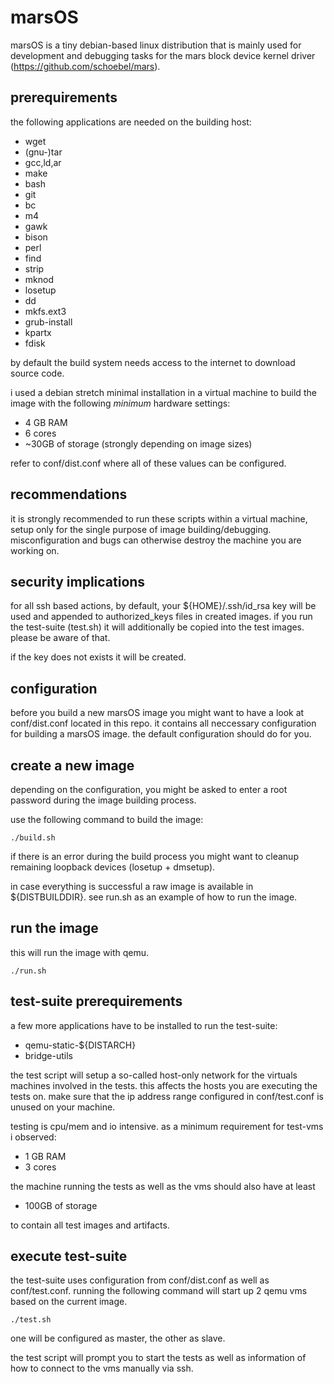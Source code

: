 # marsOS

marsOS is a tiny debian-based linux distribution that is mainly used for development and debugging tasks
for the mars block device kernel driver (https://github.com/schoebel/mars).

## prerequirements

the following applications are needed on the building host:

  * wget
  * (gnu-)tar
  * gcc,ld,ar
  * make
  * bash
  * git
  * bc
  * m4
  * gawk
  * bison
  * perl
  * find
  * strip
  * mknod
  * losetup
  * dd
  * mkfs.ext3
  * grub-install
  * kpartx
  * fdisk
  
by default the build system needs access to the internet to download source code.

i used a debian stretch minimal installation in a virtual machine to build the image with 
the following _minimum_ hardware settings:

  * 4 GB RAM
  * 6 cores
  * ~30GB of storage (strongly depending on image sizes)

refer to conf/dist.conf where all of these values can be configured.

## recommendations

it is strongly recommended to run these scripts within a virtual machine, setup only for the single purpose of
image building/debugging. misconfiguration and bugs can otherwise destroy the machine you are working on.

## security implications

for all ssh based actions, by default, your ${HOME}/.ssh/id_rsa key will be used and appended to authorized_keys
files in created images. if you run the test-suite (test.sh) it will additionally be copied into the test images.
please be aware of that.

if the key does not exists it will be created.

## configuration
  
before you build a new marsOS image you might want to have a look at conf/dist.conf located in this repo.
it contains all neccessary configuration for building a marsOS image. the default configuration should do
for you.

## create a new image
    
depending on the configuration, you might be asked to enter a root password during the image building process.

use the following command to build the image:
  
    ./build.sh

if there is an error during the build process you might want to cleanup remaining
loopback devices (losetup + dmsetup).

in case everything is successful a raw image is available in ${DISTBUILDDIR}. 
see run.sh as an example of how to run the image.

## run the image

this will run the image with qemu.

    ./run.sh

## test-suite prerequirements

a few more applications have to be installed to run the test-suite:

  * qemu-static-${DISTARCH}
  * bridge-utils

the test script will setup a so-called host-only network for the virtuals machines
involved in the tests. this affects the hosts you are executing the tests on. make
sure that the ip address range configured in conf/test.conf is unused on your machine.

testing is cpu/mem and io intensive. as a minimum requirement for test-vms i observed:

   * 1 GB RAM
   * 3 cores

the machine running the tests as well as the vms should also have at least

   * 100GB of storage

to contain all test images and artifacts.

## execute test-suite

the test-suite uses configuration from conf/dist.conf as well as conf/test.conf.
running the following command will start up 2 qemu vms based on the current image.

    ./test.sh

one will be configured as master, the other as slave.

the test script will prompt you to start the tests as well as
information of how to connect to the vms manually via ssh.